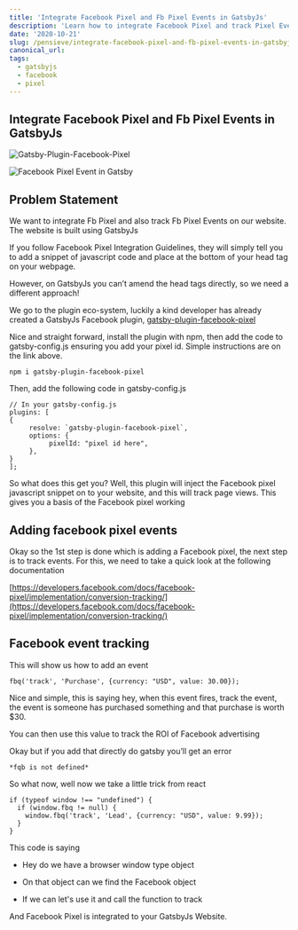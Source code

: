 ```yaml
---
title: 'Integrate Facebook Pixel and Fb Pixel Events in GatsbyJs'
description: 'Learn how to integrate Facebook Pixel and track Pixel Events on a GatsbyJs website using the gatsby-plugin-facebook-pixel plugin. Follow Facebook event tracking documentation and use a React trick to avoid errors.'
date: '2020-10-21'
slug: /pensieve/integrate-facebook-pixel-and-fb-pixel-events-in-gatsbyjs
canonical_url:
tags:
  - gatsbyjs
  - facebook
  - pixel
---
```


## Integrate Facebook Pixel and Fb Pixel Events in GatsbyJs

![Gatsby-Plugin-Facebook-Pixel](https://cdn-images-1.medium.com/max/2000/1*8GuvITrUlxYGFCYCr_7Q_A.png)

![Facebook Pixel Event in Gatsby](https://cdn-images-1.medium.com/max/2000/1*JsiJZColgA4MZ_KwWjYSCQ.png)

## Problem Statement

We want to integrate Fb Pixel and also track Fb Pixel Events on our website. The website is built using GatsbyJs

If you follow Facebook Pixel Integration Guidelines, they will simply tell you to add a snippet of javascript code and place at the bottom of your head tag on your webpage.

However, on GatsbyJs you can’t amend the head tags directly, so we need a different approach!

We go to the plugin eco-system, luckily a kind developer has already created a GatsbyJs Facebook plugin, [gatsby-plugin-facebook-pixel](https://www.gatsbyjs.com/plugins/gatsby-plugin-facebook-pixel/)

Nice and straight forward, install the plugin with npm, then add the code to gatsby-config.js ensuring you add your pixel id. Simple instructions are on the link above.

    npm i gatsby-plugin-facebook-pixel

Then, add the following code in gatsby-config.js

    // In your gatsby-config.js
    plugins: [
    {
         resolve: `gatsby-plugin-facebook-pixel`,
         options: {
              pixelId: "pixel id here",
         },
    }
    ];

So what does this get you? Well, this plugin will inject the Facebook pixel javascript snippet on to your website, and this will track page views. This gives you a basis of the Facebook pixel working

## **Adding facebook pixel events**

Okay so the 1st step is done which is adding a Facebook pixel, the next step is to track events. For this, we need to take a quick look at the following documentation

[https://developers.facebook.com/docs/facebook-pixel/implementation/conversion-tracking/](https://developers.facebook.com/docs/facebook-pixel/implementation/conversion-tracking/)

## **Facebook event tracking**

This will show us how to add an event

    fbq('track', 'Purchase', {currency: "USD", value: 30.00});

Nice and simple, this is saying hey, when this event fires, track the event, the event is someone has purchased something and that purchase is worth $30.

You can then use this value to track the ROI of Facebook advertising

Okay but if you add that directly do gatsby you’ll get an error

    *fqb is not defined*

So what now, well now we take a little trick from react

    if (typeof window !== "undefined") {
      if (window.fbq != null) {
        window.fbq('track', 'Lead', {currency: "USD", value: 9.99});
      }
    }

This code is saying

- Hey do we have a browser window type object

- On that object can we find the Facebook object

- If we can let's use it and call the function to track

And Facebook Pixel is integrated to your GatsbyJs Website.
